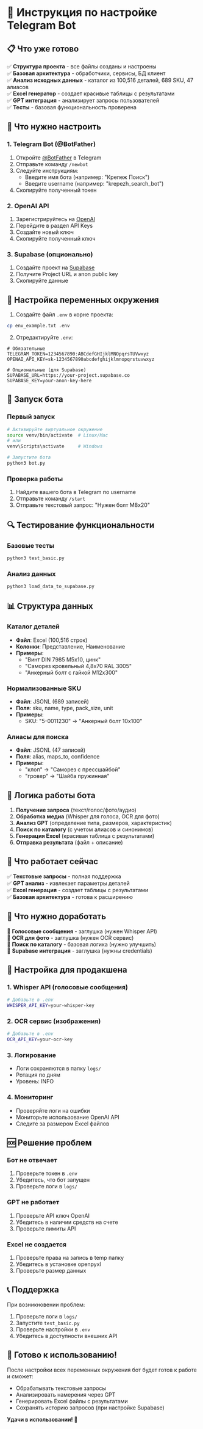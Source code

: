 # 🚀 Инструкция по настройке Telegram Bot

## 📋 Что уже готово

✅ **Структура проекта** - все файлы созданы и настроены  
✅ **Базовая архитектура** - обработчики, сервисы, БД клиент  
✅ **Анализ исходных данных** - каталог из 100,516 деталей, 689 SKU, 47 алиасов  
✅ **Excel генератор** - создает красивые таблицы с результатами  
✅ **GPT интеграция** - анализирует запросы пользователей  
✅ **Тесты** - базовая функциональность проверена  

## 🔧 Что нужно настроить

### 1. Telegram Bot (@BotFather)
1. Откройте [@BotFather](https://t.me/botfather) в Telegram
2. Отправьте команду `/newbot`
3. Следуйте инструкциям:
   - Введите имя бота (например: "Крепеж Поиск")
   - Введите username (например: "krepezh_search_bot")
4. Скопируйте полученный токен

### 2. OpenAI API
1. Зарегистрируйтесь на [OpenAI](https://platform.openai.com)
2. Перейдите в раздел API Keys
3. Создайте новый ключ
4. Скопируйте полученный ключ

### 3. Supabase (опционально)
1. Создайте проект на [Supabase](https://supabase.com)
2. Получите Project URL и anon public key
3. Скопируйте данные

## 📝 Настройка переменных окружения

1. Создайте файл `.env` в корне проекта:
```bash
cp env_example.txt .env
```

2. Отредактируйте `.env`:
```env
# Обязательные
TELEGRAM_TOKEN=1234567890:ABCdefGHIjklMNOpqrsTUVwxyz
OPENAI_API_KEY=sk-1234567890abcdefghijklmnopqrstuvwxyz

# Опциональные (для Supabase)
SUPABASE_URL=https://your-project.supabase.co
SUPABASE_KEY=your-anon-key-here
```

## 🚀 Запуск бота

### Первый запуск
```bash
# Активируйте виртуальное окружение
source venv/bin/activate  # Linux/Mac
# или
venv\Scripts\activate     # Windows

# Запустите бота
python3 bot.py
```

### Проверка работы
1. Найдите вашего бота в Telegram по username
2. Отправьте команду `/start`
3. Отправьте текстовый запрос: "Нужен болт М8х20"

## 🔍 Тестирование функциональности

### Базовые тесты
```bash
python3 test_basic.py
```

### Анализ данных
```bash
python3 load_data_to_supabase.py
```

## 📊 Структура данных

### Каталог деталей
- **Файл**: Excel (100,516 строк)
- **Колонки**: Представление, Наименование
- **Примеры**: 
  - "Винт DIN 7985 М5х10, цинк"
  - "Саморез кровельный 4,8х70 RAL 3005"
  - "Анкерный болт с гайкой М12х300"

### Нормализованные SKU
- **Файл**: JSONL (689 записей)
- **Поля**: sku, name, type, pack_size, unit
- **Примеры**: 
  - SKU: "5-0011230" → "Анкерный болт 10х100"

### Алиасы для поиска
- **Файл**: JSONL (47 записей)
- **Поля**: alias, maps_to, confidence
- **Примеры**: 
  - "клоп" → "Саморез с прессшайбой"
  - "гровер" → "Шайба пружинная"

## 🎯 Логика работы бота

1. **Получение запроса** (текст/голос/фото/аудио)
2. **Обработка медиа** (Whisper для голоса, OCR для фото)
3. **Анализ GPT** (определение типа, размеров, характеристик)
4. **Поиск по каталогу** (с учетом алиасов и синонимов)
5. **Генерация Excel** (красивая таблица с результатами)
6. **Отправка результата** (файл + описание)

## 🚧 Что работает сейчас

✅ **Текстовые запросы** - полная поддержка  
✅ **GPT анализ** - извлекает параметры деталей  
✅ **Excel генерация** - создает таблицы с результатами  
✅ **Базовая архитектура** - готова к расширению  

## 🚧 Что нужно доработать

🔄 **Голосовые сообщения** - заглушка (нужен Whisper API)  
🔄 **OCR для фото** - заглушка (нужен OCR сервис)  
🔄 **Поиск по каталогу** - базовая логика (нужно улучшить)  
🔄 **Supabase интеграция** - заглушка (нужны credentials)  

## 🔧 Настройка для продакшена

### 1. Whisper API (голосовые сообщения)
```bash
# Добавьте в .env
WHISPER_API_KEY=your-whisper-key
```

### 2. OCR сервис (изображения)
```bash
# Добавьте в .env
OCR_API_KEY=your-ocr-key
```

### 3. Логирование
- Логи сохраняются в папку `logs/`
- Ротация по дням
- Уровень: INFO

### 4. Мониторинг
- Проверяйте логи на ошибки
- Мониторьте использование OpenAI API
- Следите за размером Excel файлов

## 🆘 Решение проблем

### Бот не отвечает
1. Проверьте токен в `.env`
2. Убедитесь, что бот запущен
3. Проверьте логи в `logs/`

### GPT не работает
1. Проверьте API ключ OpenAI
2. Убедитесь в наличии средств на счете
3. Проверьте лимиты API

### Excel не создается
1. Проверьте права на запись в temp папку
2. Убедитесь в установке openpyxl
3. Проверьте размер данных

## 📞 Поддержка

При возникновении проблем:
1. Проверьте логи в `logs/`
2. Запустите `test_basic.py`
3. Проверьте настройки в `.env`
4. Убедитесь в доступности внешних API

## 🎉 Готово к использованию!

После настройки всех переменных окружения бот будет готов к работе и сможет:
- Обрабатывать текстовые запросы
- Анализировать намерения через GPT
- Генерировать Excel файлы с результатами
- Сохранять историю запросов (при настройке Supabase)

**Удачи в использовании! 🚀**

